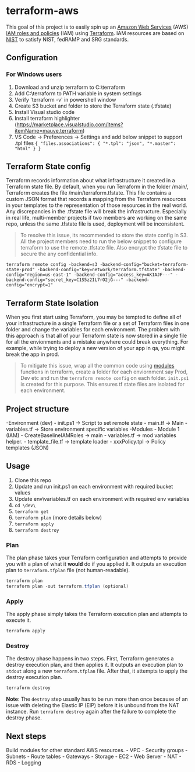 # terraform-aws

This goal of this project is to easily spin up an [Amazon Web Services](http://aws.amazon.com/) (AWS) [IAM roles and policies](http://aws.amazon.com/iam/) (IAM) using [Terraform](http://terraform.io).
IAM resources are based on [NIST](https://github.com/aws-quickstart/quickstart-enterprise-accelerator-nist) to satisfy NIST, fedRAMP and SRG standards.

## Configuration

### For Windows users
1. Download and unzip terraform to C:\terraform
2. Add C:\terraform to PATH variable in system settings
3. Verify 'terraform -v' in powershell window
4. Create S3 bucket and folder to store the Terraform state (.tfstate)
5. Install Visual studio code
6. Install terraform highlighter (https://marketplace.visualstudio.com/items?itemName=mauve.terraform)
7. VS Code -> Preferences -> Settings and add below snippet to support .tpl files
`{
    "files.associations": {
        "*.tpl": "json",
        "*.master": "html"
    }
}`


## Terraform State config
Terraform records information about what infrastructure it created in a Terraform state file. By default, when you run Terraform in the folder /main/, Terraform creates the file /main/terraform.tfstate. This file contains a custom JSON format that records a mapping from the Terraform resources in your templates to the representation of those resources in the real world. Any discrepancies in the .tfstate file will break the infrastructure. Especially in real life, multi-member projects if two members are working on the same repo, unless the same .tfstate file is used, deployment will be inconsistent. 

> To resolve this issue, its recommended to store the state config in S3. All the project members need to run the below snippet to configure terraform to use the remote .tfstate file. Also encrypt the tfstate file to secure the any confidential info.

`terraform remote config -backend=s3 -backend-config="bucket=terraform-state-prod" -backend-config="key=network/terraform.tfstate" -backend-config="region=us-east-1" -backend-config="access_key=AKIAJF---" -backend-config="secret_key=C1S5z2IL7rO2jG---" -backend-config="encrypt=1"`

## Terraform State Isolation
When you first start using Terraform, you may be tempted to define all of your infrastructure in a single Terraform file or a set of Terraform files in one folder and change the variables for each environment. The problem with this approach is that all of your Terraform state is now stored in a single file for all the envionments and a mistake anywhere could break everything. For example, while trying to deploy a new version of your app in qa, you might break the app in prod.

> To mitigate this issue, wrap all the common code using [modules](https://www.terraform.io/docs/modules/usage.html) functions in terraform, create a folder for each enviornment say Prod, Dev etc and run the `terraform remote config` on each folder. `init.ps1` is created for this purpose. This ensures tf state files are isolated for each environment.


## Project structure

-Environment (dev)
    - init.ps1 -> Script to set remote state
    - main.tf -> Main 
    - variables.tf -> Store environment specific variables
-Modules
    - Module 1 (IAM)
        - CreateBaselineIAMRoles -> main
        - variables.tf -> mod variables helper. 
        - template_file.tf -> template loader
        - xxxPolicy.tpl -> Policy templates (JSON)

## Usage

1. Clone this repo
2. Update and run init.ps1 on each environment with required bucket values
3. Update env\variables.tf on each environment with required env variables
4. `cd \dev\`
5. `terraform get`
6. `terraform plan` (more details below)
7. `terraform apply`
8. `terraform destroy`

### Plan

The plan phase takes your Terraform configuration and attempts to provide you with a plan of what it **would** do if you applied it. It outputs an execution plan to  `terraform.tfplan` file (not human-readable).

```powershell
terraform plan 
terraform plan -out terraform.tfplan (optional)
```

### Apply

The apply phase simply takes the Terraform execution plan and attempts to execute it. 

```powershell
terraform apply
```

### Destroy

The destroy phase happens in two steps. First, Terraform generates a destroy execution plan, and then applies it. It outputs an execution plan to `stdout` along a new `terraform.tfplan` file. After that, it attempts to apply the destroy execution plan.

```powershell
terraform destroy
```

**Note**: The `destroy` step usually has to be run more than once because of an issue with deleting the Elastic IP (EIP) before it is unbound from the NAT instance. Run `terraform destroy` again after the failure to complete the destroy phase.

## Next steps

Build modules for other standard AWS resources.
    - VPC
        - Security groups
        - Subnets
        - Route tables
        - Gateways
    - Storage
    - EC2
        - Web Server
        - NAT
    - RDS
    - Logging
